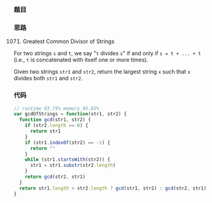 ### 题目

### 思路
1071. Greatest Common Divisor of Strings

For two strings `s` and `t`, we say "`t` divides `s`" if and only if `s = t + ... + t` (i.e., `t` is concatenated with itself one or more times).

Given two strings `str1` and `str2`, return the largest string `x` such that `x` divides both `str1` and `str2`.

### 代码
```javascript
// runtime 93.75% memory 95.83%
var gcdOfStrings = function(str1, str2) {
  function gcd(str1, str2) {
    if (str2.length == 0) {
      return str1
    }
    if (str1.indexOf(str2) == -1) {
      return ""
    }
    while (str1.startsWith(str2)) {
      str1 = str1.substr(str2.length)
    }
    return gcd(str2, str1)
  }
  return str1.length > str2.length ? gcd(str1, str2) : gcd(str2, str1)
}
```
